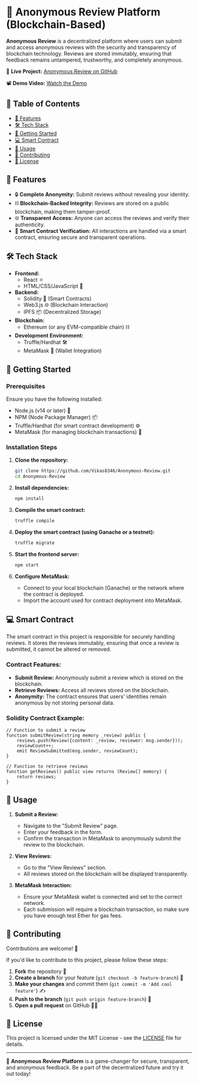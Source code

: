 
# 📝 Anonymous Review Platform (Blockchain-Based)

**Anonymous Review** is a decentralized platform where users can submit and access anonymous reviews with the security and transparency of blockchain technology. Reviews are stored immutably, ensuring that feedback remains untampered, trustworthy, and completely anonymous.

🔗 **Live Project:** [Anonymous Review on GitHub](https://github.com/Vikas8346/Anonymous-Review)

📽️ **Demo Video:** [Watch the Demo](./demo.mp4)

## 📖 Table of Contents
- [🌟 Features](#-features)
- [🛠️ Tech Stack](#️-tech-stack)
- [🚀 Getting Started](#-getting-started)
- [💻 Smart Contract](#-smart-contract)
- [📘 Usage](#-usage)
- [🤝 Contributing](#-contributing)
- [📜 License](#-license)

## 🌟 Features
- 🔒 **Complete Anonymity:** Submit reviews without revealing your identity.
- ⛓️ **Blockchain-Backed Integrity:** Reviews are stored on a public blockchain, making them tamper-proof.
- 🌐 **Transparent Access:** Anyone can access the reviews and verify their authenticity.
- 🧾 **Smart Contract Verification:** All interactions are handled via a smart contract, ensuring secure and transparent operations.

## 🛠️ Tech Stack
- **Frontend:**
  - React ⚛️
  - HTML/CSS/JavaScript 🎨
- **Backend:**
  - Solidity 📝 (Smart Contracts)
  - Web3.js 🌐 (Blockchain Interaction)
  - IPFS 📦 (Decentralized Storage)
- **Blockchain:**
  - Ethereum (or any EVM-compatible chain) ⛓️
- **Development Environment:**
  - Truffle/Hardhat 🛠️
  - MetaMask 🦊 (Wallet Integration)

## 🚀 Getting Started

### Prerequisites
Ensure you have the following installed:

- Node.js (v14 or later) 🌳
- NPM (Node Package Manager) 📦
- Truffle/Hardhat (for smart contract development) ⚙️
- MetaMask (for managing blockchain transactions) 🦊

### Installation Steps

1. **Clone the repository:**
   ```bash
   git clone https://github.com/Vikas8346/Anonymous-Review.git
   cd Anonymous-Review
   ```

2. **Install dependencies:**
   ```bash
   npm install
   ```

3. **Compile the smart contract:**
   ```bash
   truffle compile
   ```

4. **Deploy the smart contract (using Ganache or a testnet):**
   ```bash
   truffle migrate
   ```

5. **Start the frontend server:**
   ```bash
   npm start
   ```

6. **Configure MetaMask:**
   - Connect to your local blockchain (Ganache) or the network where the contract is deployed.
   - Import the account used for contract deployment into MetaMask.

## 💻 Smart Contract

The smart contract in this project is responsible for securely handling reviews. It stores the reviews immutably, ensuring that once a review is submitted, it cannot be altered or removed.

### Contract Features:
- **Submit Review:** Anonymously submit a review which is stored on the blockchain.
- **Retrieve Reviews:** Access all reviews stored on the blockchain.
- **Anonymity:** The contract ensures that users' identities remain anonymous by not storing personal data.

### Solidity Contract Example:
```solidity
// Function to submit a review
function submitReview(string memory _review) public {
    reviews.push(Review({content: _review, reviewer: msg.sender}));
    reviewCount++;
    emit ReviewSubmitted(msg.sender, reviewCount);
}

// Function to retrieve reviews
function getReviews() public view returns (Review[] memory) {
    return reviews;
}
```

## 📘 Usage

1. **Submit a Review:**
   - Navigate to the "Submit Review" page.
   - Enter your feedback in the form.
   - Confirm the transaction in MetaMask to anonymously submit the review to the blockchain.

2. **View Reviews:**
   - Go to the "View Reviews" section.
   - All reviews stored on the blockchain will be displayed transparently.

3. **MetaMask Interaction:**
   - Ensure your MetaMask wallet is connected and set to the correct network.
   - Each submission will require a blockchain transaction, so make sure you have enough test Ether for gas fees.

## 🤝 Contributing

Contributions are welcome! 🎉

If you'd like to contribute to this project, please follow these steps:

1. **Fork** the repository 🍴
2. **Create a branch** for your feature (`git checkout -b feature-branch`) 🌿
3. **Make your changes** and commit them (`git commit -m 'Add cool feature'`) ✍️
4. **Push to the branch** (`git push origin feature-branch`) 🚀
5. **Open a pull request** on GitHub 👨‍💻

## 📜 License

This project is licensed under the MIT License - see the [LICENSE](LICENSE) file for details.

---

🚀 **Anonymous Review Platform** is a game-changer for secure, transparent, and anonymous feedback. Be a part of the decentralized future and try it out today!

